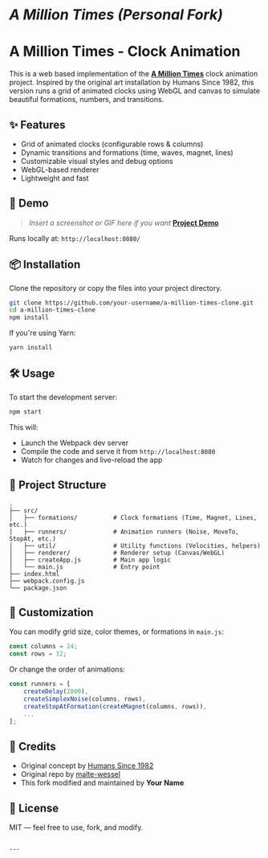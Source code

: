 # _A Million Times (Personal Fork)_

# A Million Times - Clock Animation

This is a web based implementation of the **[A Million Times](https://www.humanssince1982.com/en-int)** clock animation project. Inspired by the original art installation by Humans Since 1982, this version runs a grid of animated clocks using WebGL and canvas to simulate beautiful formations, numbers, and transitions.

## ✨ Features

- Grid of animated clocks (configurable rows & columns)
- Dynamic transitions and formations (time, waves, magnet, lines)
- Customizable visual styles and debug options
- WebGL-based renderer
- Lightweight and fast

## 🚀 Demo

> _Insert a screenshot or GIF here if you want_
**[Project Demo](https://yasharyas.github.io/Human-Since-1982---Million-Times-Clock-Replica/)**
  
Runs locally at: `http://localhost:8080/`

## 📦 Installation

Clone the repository or copy the files into your project directory.

```bash
git clone https://github.com/your-username/a-million-times-clone.git
cd a-million-times-clone
npm install
```

If you're using Yarn:

```bash
yarn install
```

## 🛠 Usage

To start the development server:

```bash
npm start
```

This will:
- Launch the Webpack dev server
- Compile the code and serve it from `http://localhost:8080`
- Watch for changes and live-reload the app

## 🧩 Project Structure

```plaintext
.
├── src/
│   ├── formations/          # Clock formations (Time, Magnet, Lines, etc.)
│   ├── runners/             # Animation runners (Noise, MoveTo, StopAt, etc.)
│   ├── util/                # Utility functions (Velocities, helpers)
│   ├── renderer/            # Renderer setup (Canvas/WebGL)
│   ├── createApp.js         # Main app logic
│   └── main.js              # Entry point
├── index.html
├── webpack.config.js
└── package.json
```

## 🧪 Customization

You can modify grid size, color themes, or formations in `main.js`:

```js
const columns = 24;
const rows = 12;
```

Or change the order of animations:

```js
const runners = [
    createDelay(2000),
    createSimplexNoise(columns, rows),
    createStopAtFormation(createMagnet(columns, rows)),
    ...
];
```

## 🧠 Credits

- Original concept by [Humans Since 1982](https://www.humanssince1982.com/)
- Original repo by [malte-wessel](https://github.com/malte-wessel)
- This fork modified and maintained by **Your Name**

## 📄 License

MIT — feel free to use, fork, and modify.
```

---

